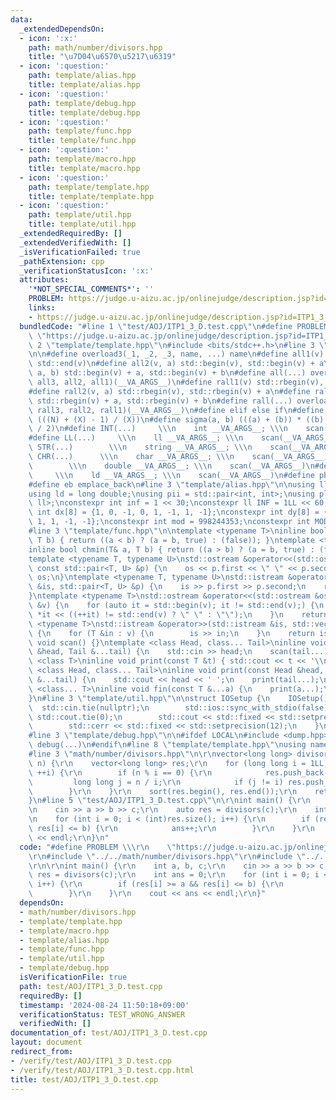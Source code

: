 ```yaml
---
data:
  _extendedDependsOn:
  - icon: ':x:'
    path: math/number/divisors.hpp
    title: "\u7D04\u6570\u5217\u6319"
  - icon: ':question:'
    path: template/alias.hpp
    title: template/alias.hpp
  - icon: ':question:'
    path: template/debug.hpp
    title: template/debug.hpp
  - icon: ':question:'
    path: template/func.hpp
    title: template/func.hpp
  - icon: ':question:'
    path: template/macro.hpp
    title: template/macro.hpp
  - icon: ':question:'
    path: template/template.hpp
    title: template/template.hpp
  - icon: ':question:'
    path: template/util.hpp
    title: template/util.hpp
  _extendedRequiredBy: []
  _extendedVerifiedWith: []
  _isVerificationFailed: true
  _pathExtension: cpp
  _verificationStatusIcon: ':x:'
  attributes:
    '*NOT_SPECIAL_COMMENTS*': ''
    PROBLEM: https://judge.u-aizu.ac.jp/onlinejudge/description.jsp?id=ITP1_3_D
    links:
    - https://judge.u-aizu.ac.jp/onlinejudge/description.jsp?id=ITP1_3_D
  bundledCode: "#line 1 \"test/AOJ/ITP1_3_D.test.cpp\"\n#define PROBLEM \\\r\n   \
    \ \"https://judge.u-aizu.ac.jp/onlinejudge/description.jsp?id=ITP1_3_D\"\r\n#line\
    \ 2 \"template/template.hpp\"\n#include <bits/stdc++.h>\n#line 3 \"template/macro.hpp\"\
    \n\n#define overload3(_1, _2, _3, name, ...) name\n#define all1(v) std::begin(v),\
    \ std::end(v)\n#define all2(v, a) std::begin(v), std::begin(v) + a\n#define all3(v,\
    \ a, b) std::begin(v) + a, std::begin(v) + b\n#define all(...) overload3(__VA_ARGS__,\
    \ all3, all2, all1)(__VA_ARGS__)\n#define rall1(v) std::rbegin(v), std::rend(v)\n\
    #define rall2(v, a) std::rbegin(v), std::rbegin(v) + a\n#define rall3(v, a, b)\
    \ std::rbegin(v) + a, std::rbegin(v) + b\n#define rall(...) overload3(__VA_ARGS__,\
    \ rall3, rall2, rall1)(__VA_ARGS__)\n#define elif else if\n#define updiv(N, X)\
    \ (((N) + (X) - 1) / (X))\n#define sigma(a, b) (((a) + (b)) * ((b) - (a) + 1)\
    \ / 2)\n#define INT(...)     \\\n    int __VA_ARGS__; \\\n    scan(__VA_ARGS__)\n\
    #define LL(...)     \\\n    ll __VA_ARGS__; \\\n    scan(__VA_ARGS__)\n#define\
    \ STR(...)        \\\n    string __VA_ARGS__; \\\n    scan(__VA_ARGS__)\n#define\
    \ CHR(...)      \\\n    char __VA_ARGS__; \\\n    scan(__VA_ARGS__)\n#define DOU(...)\
    \        \\\n    double __VA_ARGS__; \\\n    scan(__VA_ARGS__)\n#define LD(...)\
    \     \\\n    ld __VA_ARGS__; \\\n    scan(__VA_ARGS__)\n#define pb push_back\n\
    #define eb emplace_back\n#line 3 \"template/alias.hpp\"\n\nusing ll = long long;\n\
    using ld = long double;\nusing pii = std::pair<int, int>;\nusing pll = std::pair<ll,\
    \ ll>;\nconstexpr int inf = 1 << 30;\nconstexpr ll INF = 1LL << 60;\nconstexpr\
    \ int dx[8] = {1, 0, -1, 0, 1, -1, 1, -1};\nconstexpr int dy[8] = {0, 1, 0, -1,\
    \ 1, 1, -1, -1};\nconstexpr int mod = 998244353;\nconstexpr int MOD = 1e9 + 7;\n\
    #line 3 \"template/func.hpp\"\n\ntemplate <typename T>\ninline bool chmax(T& a,\
    \ T b) { return ((a < b) ? (a = b, true) : (false)); }\ntemplate <typename T>\n\
    inline bool chmin(T& a, T b) { return ((a > b) ? (a = b, true) : (false)); }\n\
    template <typename T, typename U>\nstd::ostream &operator<<(std::ostream &os,\
    \ const std::pair<T, U> &p) {\n    os << p.first << \" \" << p.second;\n    return\
    \ os;\n}\ntemplate <typename T, typename U>\nstd::istream &operator>>(std::istream\
    \ &is, std::pair<T, U> &p) {\n    is >> p.first >> p.second;\n    return is;\n\
    }\ntemplate <typename T>\nstd::ostream &operator<<(std::ostream &os, const std::vector<T>\
    \ &v) {\n    for (auto it = std::begin(v); it != std::end(v);) {\n        os <<\
    \ *it << ((++it) != std::end(v) ? \" \" : \"\");\n    }\n    return os;\n}\ntemplate\
    \ <typename T>\nstd::istream &operator>>(std::istream &is, std::vector<T> &v)\
    \ {\n    for (T &in : v) {\n        is >> in;\n    }\n    return is;\n}\ninline\
    \ void scan() {}\ntemplate <class Head, class... Tail>\ninline void scan(Head\
    \ &head, Tail &...tail) {\n    std::cin >> head;\n    scan(tail...);\n}\ntemplate\
    \ <class T>\ninline void print(const T &t) { std::cout << t << '\\n'; }\ntemplate\
    \ <class Head, class... Tail>\ninline void print(const Head &head, const Tail\
    \ &...tail) {\n    std::cout << head << ' ';\n    print(tail...);\n}\ntemplate\
    \ <class... T>\ninline void fin(const T &...a) {\n    print(a...);\n    exit(0);\n\
    }\n#line 3 \"template/util.hpp\"\n\nstruct IOSetup {\n    IOSetup() {\n      \
    \  std::cin.tie(nullptr);\n        std::ios::sync_with_stdio(false);\n       \
    \ std::cout.tie(0);\n        std::cout << std::fixed << std::setprecision(12);\n\
    \        std::cerr << std::fixed << std::setprecision(12);\n    }\n} IOSetup;\n\
    #line 3 \"template/debug.hpp\"\n\n#ifdef LOCAL\n#include <dump.hpp>\n#else\n#define\
    \ debug(...)\n#endif\n#line 8 \"template/template.hpp\"\nusing namespace std;\n\
    #line 3 \"math/number/divisors.hpp\"\n\r\nvector<long long> divisors(long long\
    \ n) {\r\n    vector<long long> res;\r\n    for (long long i = 1LL; i * i <= n;\
    \ ++i) {\r\n        if (n % i == 0) {\r\n            res.push_back(i);\r\n   \
    \         long long j = n / i;\r\n            if (j != i) res.push_back(j);\r\n\
    \        }\r\n    }\r\n    sort(res.begin(), res.end());\r\n    return res;\r\n\
    }\n#line 5 \"test/AOJ/ITP1_3_D.test.cpp\"\n\r\nint main() {\r\n    int a, b, c;\r\
    \n    cin >> a >> b >> c;\r\n    auto res = divisors(c);\r\n    int ans = 0;\r\
    \n    for (int i = 0; i < (int)res.size(); i++) {\r\n        if (res[i] >= a &&\
    \ res[i] <= b) {\r\n            ans++;\r\n        }\r\n    }\r\n    cout << ans\
    \ << endl;\r\n}\n"
  code: "#define PROBLEM \\\r\n    \"https://judge.u-aizu.ac.jp/onlinejudge/description.jsp?id=ITP1_3_D\"\
    \r\n#include \"../../math/number/divisors.hpp\"\r\n#include \"../../template/template.hpp\"\
    \r\n\r\nint main() {\r\n    int a, b, c;\r\n    cin >> a >> b >> c;\r\n    auto\
    \ res = divisors(c);\r\n    int ans = 0;\r\n    for (int i = 0; i < (int)res.size();\
    \ i++) {\r\n        if (res[i] >= a && res[i] <= b) {\r\n            ans++;\r\n\
    \        }\r\n    }\r\n    cout << ans << endl;\r\n}"
  dependsOn:
  - math/number/divisors.hpp
  - template/template.hpp
  - template/macro.hpp
  - template/alias.hpp
  - template/func.hpp
  - template/util.hpp
  - template/debug.hpp
  isVerificationFile: true
  path: test/AOJ/ITP1_3_D.test.cpp
  requiredBy: []
  timestamp: '2024-08-24 11:50:18+09:00'
  verificationStatus: TEST_WRONG_ANSWER
  verifiedWith: []
documentation_of: test/AOJ/ITP1_3_D.test.cpp
layout: document
redirect_from:
- /verify/test/AOJ/ITP1_3_D.test.cpp
- /verify/test/AOJ/ITP1_3_D.test.cpp.html
title: test/AOJ/ITP1_3_D.test.cpp
---
```

